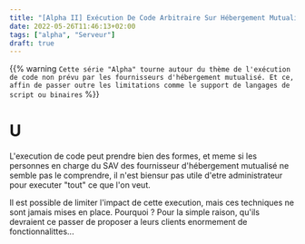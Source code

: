 ```yaml
---
title: "[Alpha II] Exécution De Code Arbitraire Sur Hébergement Mutualisé"
date: 2022-05-26T11:46:13+02:00
tags: ["alpha", "Serveur"]
draft: true
---
```


{{% warning `Cette série "Alpha" tourne autour du thème de l'exécution de code
non prévu par les fournisseurs d'hébergement mutualisé. Et ce, affin de passer
outre les limitations comme le support de langages de script ou binaires` %}}

# U

L'execution de code peut prendre bien des formes, et meme si les personnes en 
charge du SAV des fournisseur d'hébergement mutualisé ne semble pas le
comprendre, il n'est biensur pas utile d'etre administrateur pour executer
"tout" ce que l'on veut.

Il est possible de limiter l'impact de cette execution, mais ces techniques ne
sont jamais mises en place. Pourquoi ? Pour la simple raison, qu'ils devraient
ce passer de proposer a leurs clients enormement de fonctionnalittes...
